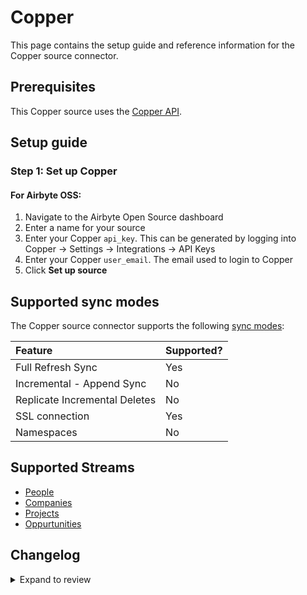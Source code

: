 # Copper

This page contains the setup guide and reference information for the Copper source connector.

## Prerequisites

This Copper source uses the [Copper API](https://developer.copper.com/).

## Setup guide

### Step 1: Set up Copper

#### For Airbyte OSS:

1. Navigate to the Airbyte Open Source dashboard
2. Enter a name for your source
3. Enter your Copper `api_key`. This can be generated by logging into Copper -> Settings -> Integrations -> API Keys
4. Enter your Copper `user_email`. The email used to login to Copper
5. Click **Set up source**

## Supported sync modes

The Copper source connector supports the following [sync modes](https://docs.airbyte.com/cloud/core-concepts#connection-sync-modes):

| Feature                       | Supported? |
| :---------------------------- | :--------- |
| Full Refresh Sync             | Yes        |
| Incremental - Append Sync     | No         |
| Replicate Incremental Deletes | No         |
| SSL connection                | Yes        |
| Namespaces                    | No         |

## Supported Streams

- [People](https://developer.copper.com/people/list-people-search.html)
- [Companies](https://developer.copper.com/companies/list-companies-search.html)
- [Projects](https://developer.copper.com/projects/list-projects-search.html)
- [Oppurtunities](https://developer.copper.com/opportunities/list-opportunities-search.html)

## Changelog

<details>
  <summary>Expand to review</summary>

| Version | Date       | Pull Request                                              | Subject                                                                         |
| :------ | :--------- | :-------------------------------------------------------- | :------------------------------------------------------------------------------ |
| 0.4.12 | 2025-04-19 | [57238](https://github.com/airbytehq/airbyte/pull/57238) | Update dependencies |
| 0.4.11 | 2025-03-29 | [56479](https://github.com/airbytehq/airbyte/pull/56479) | Update dependencies |
| 0.4.10 | 2025-03-22 | [55936](https://github.com/airbytehq/airbyte/pull/55936) | Update dependencies |
| 0.4.9 | 2025-03-08 | [55301](https://github.com/airbytehq/airbyte/pull/55301) | Update dependencies |
| 0.4.8 | 2025-03-01 | [54411](https://github.com/airbytehq/airbyte/pull/54411) | Update dependencies |
| 0.4.7 | 2025-02-15 | [52851](https://github.com/airbytehq/airbyte/pull/52851) | Update dependencies |
| 0.4.6 | 2025-01-25 | [52349](https://github.com/airbytehq/airbyte/pull/52349) | Update dependencies |
| 0.4.5 | 2025-01-18 | [51672](https://github.com/airbytehq/airbyte/pull/51672) | Update dependencies |
| 0.4.4 | 2025-01-11 | [48940](https://github.com/airbytehq/airbyte/pull/48940) | Update dependencies |
| 0.4.3 | 2024-11-04 | [48146](https://github.com/airbytehq/airbyte/pull/48146) | Update dependencies |
| 0.4.2 | 2024-10-28 | [47660](https://github.com/airbytehq/airbyte/pull/47660) | Update dependencies |
| 0.4.1 | 2024-08-16 | [44196](https://github.com/airbytehq/airbyte/pull/44196) | Bump source-declarative-manifest version |
| 0.4.0 | 2024-08-15 | [44159](https://github.com/airbytehq/airbyte/pull/44159) | Refactor connector to manifest-only format |
| 0.3.16 | 2024-08-10 | [43674](https://github.com/airbytehq/airbyte/pull/43674) | Update dependencies |
| 0.3.15 | 2024-08-03 | [43118](https://github.com/airbytehq/airbyte/pull/43118) | Update dependencies |
| 0.3.14 | 2024-07-27 | [42710](https://github.com/airbytehq/airbyte/pull/42710) | Update dependencies |
| 0.3.13 | 2024-07-20 | [42266](https://github.com/airbytehq/airbyte/pull/42266) | Update dependencies |
| 0.3.12 | 2024-07-13 | [41843](https://github.com/airbytehq/airbyte/pull/41843) | Update dependencies |
| 0.3.11 | 2024-07-10 | [41385](https://github.com/airbytehq/airbyte/pull/41385) | Update dependencies |
| 0.3.10 | 2024-07-09 | [41111](https://github.com/airbytehq/airbyte/pull/41111) | Update dependencies |
| 0.3.9 | 2024-07-06 | [41004](https://github.com/airbytehq/airbyte/pull/41004) | Update dependencies |
| 0.3.8 | 2024-06-25 | [40260](https://github.com/airbytehq/airbyte/pull/40260) | Update dependencies |
| 0.3.7 | 2024-06-22 | [40090](https://github.com/airbytehq/airbyte/pull/40090) | Update dependencies |
| 0.3.6 | 2024-06-06 | [39234](https://github.com/airbytehq/airbyte/pull/39234) | [autopull] Upgrade base image to v1.2.2 |
| 0.3.5 | 2024-05-17 | [38214](https://github.com/airbytehq/airbyte/pull/38214) | Make connector compatable with builder |
| 0.3.4 | 2024-04-19 | [37145](https://github.com/airbytehq/airbyte/pull/37145) | Updating to 0.80.0 CDK |
| 0.3.3 | 2024-04-18 | [37145](https://github.com/airbytehq/airbyte/pull/37145) | Manage dependencies with Poetry. |
| 0.3.2 | 2024-04-15 | [37145](https://github.com/airbytehq/airbyte/pull/37145) | Base image migration: remove Dockerfile and use the python-connector-base image |
| 0.3.1 | 2024-04-12 | [37145](https://github.com/airbytehq/airbyte/pull/37145) | schema descriptions |
| 0.3.0   | 2023-08-10 | [**\***](https://github.com/airbytehq/airbyte/pull/*****) | Migrate to low code                                                             |
| 0.2.0   | 2023-04-17 | [24824](https://github.com/airbytehq/airbyte/pull/24824)  | Add `opportunities` stream                                                      |
| 0.1.0   | 2022-11-17 | [18848](https://github.com/airbytehq/airbyte/pull/18848)  | 🎉 New Source: Copper [python cdk]                                              |

</details>
